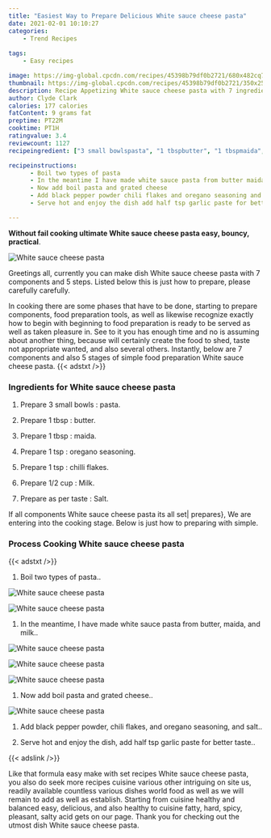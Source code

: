 ```yaml
---
title: "Easiest Way to Prepare Delicious White sauce cheese pasta"
date: 2021-02-01 10:10:27
categories:
    - Trend Recipes
    
tags:
    - Easy recipes

image: https://img-global.cpcdn.com/recipes/45398b79df0b2721/680x482cq70/white-sauce-cheese-pasta-recipe-main-photo.jpg
thumbnail: https://img-global.cpcdn.com/recipes/45398b79df0b2721/350x250cq70/white-sauce-cheese-pasta-recipe-main-photo.jpg
description: Recipe Appetizing White sauce cheese pasta with 7 ingredients and 5 stages of easy cooking.
author: Clyde Clark
calories: 177 calories
fatContent: 9 grams fat
preptime: PT22M
cooktime: PT1H
ratingvalue: 3.4
reviewcount: 1127
recipeingredient: ["3 small bowlspasta", "1 tbspbutter", "1 tbspmaida", "1 tsporegano seasoning", "1 tspchilli flakes", "1/2  cupMilk", "as per tasteSalt"]

recipeinstructions: 
      - Boil two types of pasta 
      - In the meantime I have made white sauce pasta from butter maida and milk 
      - Now add boil pasta and grated cheese 
      - Add black pepper powder chili flakes and oregano seasoning and salt 
      - Serve hot and enjoy the dish add half tsp garlic paste for better taste

---
```




**Without fail cooking ultimate White sauce cheese pasta easy, bouncy, practical**. 


![White sauce cheese pasta](https://img-global.cpcdn.com/recipes/45398b79df0b2721/680x482cq70/white-sauce-cheese-pasta-recipe-main-photo.jpg "White sauce cheese pasta")




Greetings all, currently you can make dish White sauce cheese pasta with 7 components and 5 steps. Listed below this is just how to prepare, please carefully carefully.

In cooking there are some phases that have to be done, starting to prepare components, food preparation tools, as well as likewise recognize exactly how to begin with beginning to food preparation is ready to be served as well as taken pleasure in. See to it you has enough time and no is assuming about another thing, because will certainly create the food to shed, taste not appropriate wanted, and also several others. Instantly, below are 7 components and also 5 stages of simple food preparation White sauce cheese pasta.
{{< adstxt />}}

### Ingredients for White sauce cheese pasta


1. Prepare 3 small bowls : pasta.

1. Prepare 1 tbsp : butter.

1. Prepare 1 tbsp : maida.

1. Prepare 1 tsp : oregano seasoning.

1. Prepare 1 tsp : chilli flakes.

1. Prepare 1/2  cup : Milk.

1. Prepare as per taste : Salt.



If all components White sauce cheese pasta its all set| prepares}, We are entering into the cooking stage. Below is just how to preparing with simple.

### Process Cooking White sauce cheese pasta

{{< adstxt />}}


1. Boil two types of pasta..



![White sauce cheese pasta](https://img-global.cpcdn.com/steps/b8b9cf6a0a0cdfef/160x128cq70/white-sauce-cheese-pasta-recipe-step-1-photo.jpg" "White sauce cheese pasta")

![White sauce cheese pasta](https://img-global.cpcdn.com/steps/0d4876cf19b021cd/160x128cq70/white-sauce-cheese-pasta-recipe-step-1-photo.jpg" "White sauce cheese pasta")



1. In the meantime, I have made white sauce pasta from butter, maida, and milk..



![White sauce cheese pasta](https://img-global.cpcdn.com/steps/eb130cc8ba791295/160x128cq70/white-sauce-cheese-pasta-recipe-step-2-photo.jpg" "White sauce cheese pasta")

![White sauce cheese pasta](https://img-global.cpcdn.com/steps/aaa0e91436e74943/160x128cq70/white-sauce-cheese-pasta-recipe-step-2-photo.jpg" "White sauce cheese pasta")

![White sauce cheese pasta](https://img-global.cpcdn.com/steps/b615b67f760af07e/160x128cq70/white-sauce-cheese-pasta-recipe-step-2-photo.jpg" "White sauce cheese pasta")



1. Now add boil pasta and grated cheese..



![White sauce cheese pasta](https://img-global.cpcdn.com/steps/1d5fe5b29a7338af/160x128cq70/white-sauce-cheese-pasta-recipe-step-3-photo.jpg" "White sauce cheese pasta")



1. Add black pepper powder, chili flakes, and oregano seasoning, and salt..



1. Serve hot and enjoy the dish, add half tsp garlic paste for better taste..





{{< adslink />}}

Like that formula easy make with set recipes White sauce cheese pasta, you also do seek more recipes cuisine various other intriguing on site us, readily available countless various dishes world food as well as we will remain to add as well as establish. Starting from cuisine healthy and balanced easy, delicious, and also healthy to cuisine fatty, hard, spicy, pleasant, salty acid gets on our page. Thank you for checking out the utmost dish White sauce cheese pasta.
